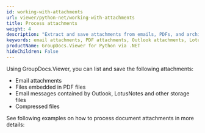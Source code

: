 ```yaml
---
id: working-with-attachments
url: viewer/python-net/working-with-attachments
title: Process attachments
weight: 4
description: "Extract and save attachments from emails, PDFs, and archives using GroupDocs.Viewer for Python."
keywords: email attachments, PDF attachments, Outlook attachments, LotusNotes, GroupDocs.Viewer, document viewing, file extraction
productName: GroupDocs.Viewer for Python via .NET
hideChildren: False
---
```


Using GroupDocs.Viewer, you can list and save the following attachments:

* Email attachments
* Files embedded in PDF files
* Email messages contained by Outlook, LotusNotes and other storage files
* Compressed files

See following examples on how to process document attachments in more details:
